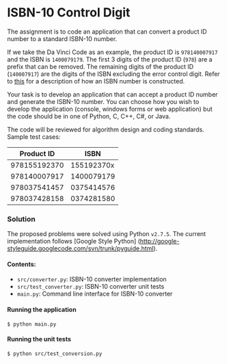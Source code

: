# ISBN-10 Control Digit
The assignment is to code an application that can convert a product ID number to a standard ISBN-10 number.If we take the Da Vinci Code as an example, the product ID is `978140007917` and the ISBN is `1400079179`. The first 3 digits of the product ID (`978`) are a prefix that can be removed. The remaining digits of the product ID (`140007917`) are the digits of the ISBN excluding the error control digit. Refer to [this](http://www.ee.unb.ca/tervo/ee4243/isbn4243.htm) for a description of how an ISBN number is constructed.
Your task is to develop an application that can accept a product ID number and generate the ISBN-10 number. You can choose how you wish to develop the application (console, windows forms or web application) but the code should be in one of Python, C, C++, C#, or Java.
The code will be reviewed for algorithm design and coding standards. Sample test cases:
| Product ID    | ISBN      
| --------------|-----------| 978155192370  | 155192370x| 978140007917  | 1400079179| 978037541457  | 0375414576| 978037428158  | 0374281580


### Solution

The proposed problems were solved using Python `v2.7.5`. The current implementation follows [Google Style Python]
(http://google-styleguide.googlecode.com/svn/trunk/pyguide.html).

#### Contents:
 - `src/converter.py`: ISBN-10 converter implementation
 - `src/test_converter.py`: ISBN-10 converter unit tests
 - `main.py`: Command line interface for ISBN-10 converter

#### Running the application
    $ python main.py

#### Running the unit tests
    $ python src/test_conversion.py

